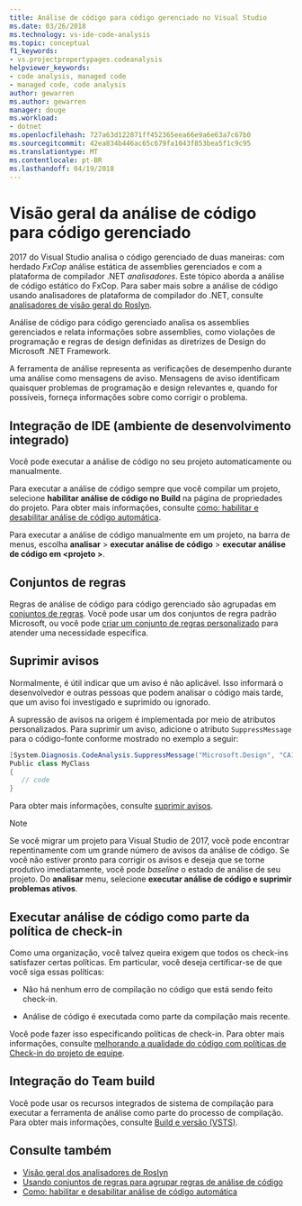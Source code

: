 ```yaml
---
title: Análise de código para código gerenciado no Visual Studio
ms.date: 03/26/2018
ms.technology: vs-ide-code-analysis
ms.topic: conceptual
f1_keywords:
- vs.projectpropertypages.codeanalysis
helpviewer_keywords:
- code analysis, managed code
- managed code, code analysis
author: gewarren
ms.author: gewarren
manager: douge
ms.workload:
- dotnet
ms.openlocfilehash: 727a63d122871ff452365eea66e9a6e63a7c67b0
ms.sourcegitcommit: 42ea834b446ac65c679fa1043f853bea5f1c9c95
ms.translationtype: MT
ms.contentlocale: pt-BR
ms.lasthandoff: 04/19/2018
---
```

# <a name="overview-of-code-analysis-for-managed-code"></a>Visão geral da análise de código para código gerenciado

2017 do Visual Studio analisa o código gerenciado de duas maneiras: com herdado *FxCop* análise estática de assemblies gerenciados e com a plataforma de compilador .NET *analisadores*. Este tópico aborda a análise de código estático do FxCop. Para saber mais sobre a análise de código usando analisadores de plataforma de compilador do .NET, consulte [analisadores de visão geral do Roslyn](../code-quality/roslyn-analyzers-overview.md).

Análise de código para código gerenciado analisa os assemblies gerenciados e relata informações sobre assemblies, como violações de programação e regras de design definidas as diretrizes de Design do Microsoft .NET Framework.

A ferramenta de análise representa as verificações de desempenho durante uma análise como mensagens de aviso. Mensagens de aviso identificam quaisquer problemas de programação e design relevantes e, quando for possíveis, forneça informações sobre como corrigir o problema.

## <a name="ide-integrated-development-environment-integration"></a>Integração de IDE (ambiente de desenvolvimento integrado)

Você pode executar a análise de código no seu projeto automaticamente ou manualmente.

Para executar a análise de código sempre que você compilar um projeto, selecione **habilitar análise de código no Build** na página de propriedades do projeto. Para obter mais informações, consulte [como: habilitar e desabilitar análise de código automática](../code-quality/how-to-enable-and-disable-automatic-code-analysis-for-managed-code.md).

Para executar a análise de código manualmente em um projeto, na barra de menus, escolha **analisar** > **executar análise de código** > **executar análise de código em \<projeto >**.

## <a name="rule-sets"></a>Conjuntos de regras

Regras de análise de código para código gerenciado são agrupadas em [conjuntos de regras](../code-quality/using-rule-sets-to-group-code-analysis-rules.md). Você pode usar um dos conjuntos de regra padrão Microsoft, ou você pode [criar um conjunto de regras personalizado](../code-quality/how-to-create-a-custom-rule-set.md) para atender uma necessidade específica.

## <a name="suppress-warnings"></a>Suprimir avisos

Normalmente, é útil indicar que um aviso é não aplicável. Isso informará o desenvolvedor e outras pessoas que podem analisar o código mais tarde, que um aviso foi investigado e suprimido ou ignorado.

A supressão de avisos na origem é implementada por meio de atributos personalizados. Para suprimir um aviso, adicione o atributo `SuppressMessage` para o código-fonte conforme mostrado no exemplo a seguir:

```csharp
[System.Diagnosis.CodeAnalysis.SuppressMessage("Microsoft.Design", "CA1039:ListsAreStrongTyped")]
Public class MyClass
{
   // code
}
```

Para obter mais informações, consulte [suprimir avisos](../code-quality/in-source-suppression-overview.md).

> [!NOTE]
> Se você migrar um projeto para Visual Studio de 2017, você pode encontrar repentinamente com um grande número de avisos da análise de código. Se você não estiver pronto para corrigir os avisos e deseja que se torne produtivo imediatamente, você pode *baseline* o estado de análise de seu projeto. Do **analisar** menu, selecione **executar análise de código e suprimir problemas ativos**.

## <a name="run-code-analysis-as-part-of-check-in-policy"></a>Executar análise de código como parte da política de check-in

Como uma organização, você talvez queira exigem que todos os check-ins satisfazer certas políticas. Em particular, você deseja certificar-se de que você siga essas políticas:

- Não há nenhum erro de compilação no código que está sendo feito check-in.

- Análise de código é executada como parte da compilação mais recente.

Você pode fazer isso especificando políticas de check-in. Para obter mais informações, consulte [melhorando a qualidade do código com políticas de Check-in do projeto de equipe](../code-quality/enhancing-code-quality-with-team-project-check-in-policies.md).

## <a name="team-build-integration"></a>Integração do Team build

Você pode usar os recursos integrados de sistema de compilação para executar a ferramenta de análise como parte do processo de compilação. Para obter mais informações, consulte [Build e versão (VSTS)](/vsts/build-release/index).

## <a name="see-also"></a>Consulte também

- [Visão geral dos analisadores de Roslyn](../code-quality/roslyn-analyzers-overview.md)
- [Usando conjuntos de regras para agrupar regras de análise de código](../code-quality/using-rule-sets-to-group-code-analysis-rules.md)
- [Como: habilitar e desabilitar análise de código automática](../code-quality/how-to-enable-and-disable-automatic-code-analysis-for-managed-code.md)
